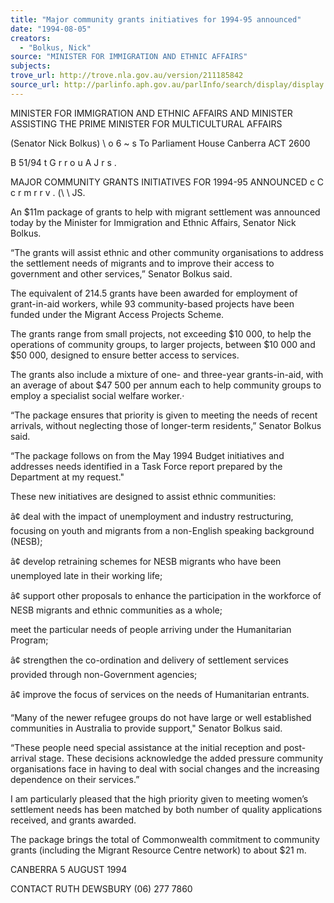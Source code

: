 ```yaml
---
title: "Major community grants initiatives for 1994-95 announced"
date: "1994-08-05"
creators:
  - "Bolkus, Nick"
source: "MINISTER FOR IMMIGRATION AND ETHNIC AFFAIRS"
subjects:
trove_url: http://trove.nla.gov.au/version/211185842
source_url: http://parlinfo.aph.gov.au/parlInfo/search/display/display.w3p;query=Id%3A%22media/pressrel/HIT10%22
---
```


 MINISTER FOR IMMIGRATION AND ETHNIC  AFFAIRS AND MINISTER ASSISTING THE PRIME  MINISTER FOR MULTICULTURAL AFFAIRS

 (Senator Nick Bolkus) \ o 6 ~ s To Parliament House Canberra ACT 2600

 B 51/94 t G r r o u A J r s  .

 MAJOR COMMUNITY GRANTS INITIATIVES FOR 1994-95 ANNOUNCED c  C c r m r r v  . (\ \ JS.

 An $11m package of grants to help with migrant settlement was announced today by  the Minister for Immigration and Ethnic Affairs, Senator Nick Bolkus.

 “The grants will assist ethnic and other community organisations to address the  settlement needs of migrants and to improve their access to government and other  services,” Senator Bolkus said.

 The equivalent of 214.5 grants have been awarded for employment of grant-in-aid  workers, while 93 community-based projects have been funded under the Migrant  Access Projects Scheme.

 The grants range from small projects, not exceeding $10 000, to help the operations  of community groups, to larger projects, between $10 000 and $50 000, designed to  ensure better access to services.

 The grants also include a mixture of one- and three-year grants-in-aid, with an  average of about $47 500 per annum each to help community groups to employ a  specialist social welfare worker.·

 “The package ensures that priority is given to meeting the needs of recent arrivals,  without neglecting those of longer-term residents,” Senator Bolkus said.

 “The package follows on from the May 1994 Budget initiatives and addresses needs  identified in a Task Force report prepared by the Department at my request."

 These new initiatives are designed to assist ethnic communities:

 â¢ deal with the impact of unemployment and industry restructuring, focusing on  youth and migrants from a non-English speaking background (NESB);

 â¢ develop retraining schemes for NESB migrants who have been unemployed  late in their working life;

 â¢ support other proposals to enhance the participation in the workforce of NESB  migrants and ethnic communities as a whole;

 meet the particular needs of people arriving under the Humanitarian Program;

 â¢ strengthen the co-ordination and delivery of settlement services provided  through non-Government agencies;

 â¢ improve the focus of services on the needs of Humanitarian entrants.

 “Many of the newer refugee groups do not have large or well established communities  in Australia to provide support," Senator Bolkus said.

 “These people need special assistance at the initial reception and post-arrival stage.  These decisions acknowledge the added pressure community organisations face in  having to deal with social changes and the increasing dependence on their services.”

 I am particularly pleased that the high priority given to meeting women’s settlement  needs has been matched by both number of quality applications received, and grants  awarded.

 The package brings the total of Commonwealth commitment to community grants  (including the Migrant Resource Centre network) to about $21 m.

 CANBERRA 5 AUGUST 1994

 CONTACT RUTH DEWSBURY  (06) 277 7860

